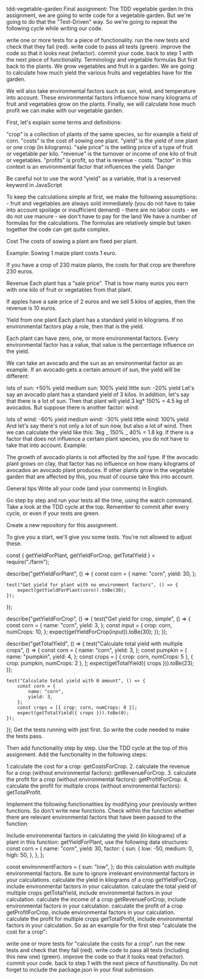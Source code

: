 tdd-vegetable-garden
Final assignment: The TDD vegetable garden
In this assignment, we are going to write code for a vegetable garden. But we're going to do that the "Test-Driven" way. So we're going to repeat the following cycle while writing our code.

write one or more tests for a piece of functionality.
run the new tests and check that they fail (red).
write code to pass all tests (green).
improve the code so that it looks neat (refactor).
commit your code.
back to step 1 with the next piece of functionality.
Terminology and vegetable formulas
But first back to the plants. We grow vegetables and fruit in a garden. We are going to calculate how much yield the various fruits and vegetables have for the garden.

We will also take environmental factors such as sun, wind, and temperature into account. These environmental factors influence how many kilograms of fruit and vegetables grow on the plants. Finally, we will calculate how much profit we can make with our vegetable garden.

First, let's explain some terms and definitions:

"crop" is a collection of plants of the same species, so for example a field of corn.
"costs" is the cost of sowing one plant.
"yield" is the yield of one plant or one crop (in kilograms).
"sale price" is the selling price of a type of fruit or vegetable per kilo.
"revenue" is the turnover or income of one kilo of fruit or vegetables.
"profits" is profit, so that is revenue - costs.
"factor" in this context is an environmental factor that influences the yield.
Danger

Be careful not to use the word "yield" as a variable, that is a reserved keyword in JavaScript

To keep the calculations simple at first, we make the following assumptions: - fruit and vegetables are always sold immediately (you do not have to take into account spoilage or insufficient demand) - there are no labor costs - we do not use manure - we don't have to pay for the land
We have a number of formulas for the calculations. The formulas are relatively simple but taken together the code can get quite complex.

Cost
The costs of sowing a plant are fixed per plant.

Example: Sowing 1 maize plant costs 1 euro.

If you have a crop of 230 maize plants, the costs for that crop are therefore 230 euros.

Revenue
Each plant has a "sale price". That is how many euros you earn with one kilo of fruit or vegetables from that plant.

If apples have a sale price of 2 euros and we sell 5 kilos of apples, then the revenue is 10 euros.

Yield from one plant
Each plant has a standard yield in kilograms. If no environmental factors play a role, then that is the yield.

Each plant can have zero, one, or more environmental factors. Every environmental factor has a value, that value is the percentage influence on the yield.

We can take an avocado and the sun as an environmental factor as an example. If an avocado gets a certain amount of sun, the yield will be different:

lots of sun: +50% yield
medium sun: 100% yield
little sun: -20% yield Let's say an avocado plant has a standard yield of 3 kilos. In addition, let's say that there is a lot of sun. Then that plant will yield 3 kg\* 150% = 4.5 kg of avocados.
But suppose there is another factor: wind.

lots of wind: -60% yield
medium wind: -30% yield
little wind: 100% yield And let's say there's not only a lot of sun now, but also a lot of wind. Then we can calculate the yield like this: 3kg _ 150% _ 40% = 1.8 kg.
If there is a factor that does not influence a certain plant species, you do not have to take that into account. Example:

The growth of avocado plants is not affected by the soil type. If the avocado plant grows on clay, that factor has no influence on how many kilograms of avocados an avocado plant produces. If other plants grow in the vegetable garden that are affected by this, you must of course take this into account.

General tips
Write all your code (and your comments) in English.

Go step by step and run your tests all the time, using the watch command. Take a look at the TDD cycle at the top. Remember to commit after every cycle, or even if your tests are green.

Create a new repository for this assignment.

To give you a start, we'll give you some tests. You're not allowed to adjust these.

const { getYieldForPlant, getYieldForCrop, getTotalYield } = require("./farm");

describe("getYieldForPlant", () => {
const corn = {
name: "corn",
yield: 30,
};

    test("Get yield for plant with no environment factors", () => {
        expect(getYieldForPlant(corn)).toBe(30);
    });

});

describe("getYieldForCrop", () => {
test("Get yield for crop, simple", () => {
const corn = {
name: "corn",
yield: 3,
};
const input = {
crop: corn,
numCrops: 10,
};
expect(getYieldForCrop(input)).toBe(30);
});
});

describe("getTotalYield", () => {
test("Calculate total yield with multiple crops", () => {
const corn = {
name: "corn",
yield: 3,
};
const pumpkin = {
name: "pumpkin",
yield: 4,
};
const crops = [
{ crop: corn, numCrops: 5 },
{ crop: pumpkin, numCrops: 2 },
];
expect(getTotalYield({ crops })).toBe(23);
});

    test("Calculate total yield with 0 amount", () => {
        const corn = {
            name: "corn",
            yield: 3,
        };
        const crops = [{ crop: corn, numCrops: 0 }];
        expect(getTotalYield({ crops })).toBe(0);
    });

});
Get the tests running with jest first. So write the code needed to make the tests pass.

Then add functionality step by step. Use the TDD cycle at the top of this assignment. Add the functionality in the following steps:

1.calculate the cost for a crop: getCostsForCrop. 2. calculate the revenue for a crop (without environmental factors): getRevenueForCrop. 3. calculate the profit for a crop (without environmental factors): getProfitForCrop. 4. calculate the profit for multiple crops (without environmental factors): getTotalProfit.

Implement the following functionalities by modifying your previously written functions. So don't write new functions. Check within the function whether there are relevant environmental factors that have been passed to the function.

Include environmental factors in calculating the yield (in kilograms) of a plant in this function: getYieldForPlant, use the following data structures:
const corn = {
name: "corn",
yield: 30,
factor: {
sun: {
low: -50,
medium: 0,
high: 50,
},
},
};

const environmentFactors = {
sun: "low",
};
do this calculation with multiple environmental factors.
Be sure to ignore irrelevant environmental factors in your calculations.
calculate the yield in kilograms of a crop getYieldForCrop, include environmental factors in your calculation.
calculate the total yield of multiple crops getTotalYield, include environmental factors in your calculation.
calculate the income of a crop getRevenueForCrop, include environmental factors in your calculation.
calculate the profit of a crop getProfitForCrop, include environmental factors in your calculation.
calculate the profit for multiple crops getTotalProfit, include environmental factors in your calculation.
So as an example for the first step "calculate the cost for a crop":

write one or more tests for "calculate the costs for a crop".
run the new tests and check that they fail (red).
write code to pass all tests (including this new one) (green).
improve the code so that it looks neat (refactor).
commit your code.
back to step 1 with the next piece of functionality.
Do not forget to include the package.json in your final submission.
